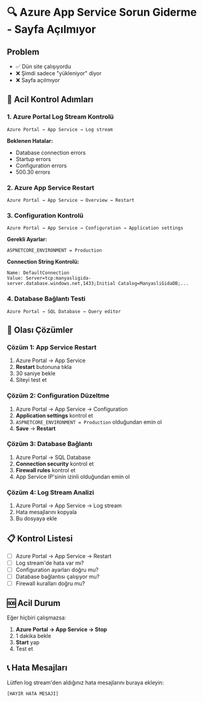 # 🔍 Azure App Service Sorun Giderme - Sayfa Açılmıyor

## Problem
- ✅ Dün site çalışıyordu
- ❌ Şimdi sadece "yükleniyor" diyor
- ❌ Sayfa açılmıyor

## 🚨 Acil Kontrol Adımları

### 1. Azure Portal Log Stream Kontrolü
```
Azure Portal → App Service → Log stream
```

**Beklenen Hatalar:**
- Database connection errors
- Startup errors
- Configuration errors
- 500.30 errors

### 2. Azure App Service Restart
```
Azure Portal → App Service → Overview → Restart
```

### 3. Configuration Kontrolü
```
Azure Portal → App Service → Configuration → Application settings
```

**Gerekli Ayarlar:**
```
ASPNETCORE_ENVIRONMENT = Production
```

**Connection String Kontrolü:**
```
Name: DefaultConnection
Value: Server=tcp:manyasligida-server.database.windows.net,1433;Initial Catalog=ManyasliGidaDB;...
```

### 4. Database Bağlantı Testi
```
Azure Portal → SQL Database → Query editor
```

## 🔧 Olası Çözümler

### Çözüm 1: App Service Restart
1. Azure Portal → App Service
2. **Restart** butonuna tıkla
3. 30 saniye bekle
4. Siteyi test et

### Çözüm 2: Configuration Düzeltme
1. Azure Portal → App Service → Configuration
2. **Application settings** kontrol et
3. `ASPNETCORE_ENVIRONMENT = Production` olduğundan emin ol
4. **Save** → **Restart**

### Çözüm 3: Database Bağlantı
1. Azure Portal → SQL Database
2. **Connection security** kontrol et
3. **Firewall rules** kontrol et
4. App Service IP'sinin izinli olduğundan emin ol

### Çözüm 4: Log Stream Analizi
1. Azure Portal → App Service → Log stream
2. Hata mesajlarını kopyala
3. Bu dosyaya ekle

## 📋 Kontrol Listesi

- [ ] Azure Portal → App Service → Restart
- [ ] Log stream'de hata var mı?
- [ ] Configuration ayarları doğru mu?
- [ ] Database bağlantısı çalışıyor mu?
- [ ] Firewall kuralları doğru mu?

## 🆘 Acil Durum

Eğer hiçbiri çalışmazsa:
1. **Azure Portal → App Service → Stop**
2. 1 dakika bekle
3. **Start** yap
4. Test et

## 📞 Hata Mesajları

Lütfen log stream'den aldığınız hata mesajlarını buraya ekleyin:
```
[HAYIR HATA MESAJI]
```
